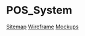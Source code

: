 # POS_System

[Sitemap](https://www.gloomaps.com/aHAoGXZgMW)
[Wireframe](https://drive.google.com/file/d/1o0t3OVc40WC87iOML7TlGBb4t7MIERac/view?usp=sharing)
[Mockups](https://www.figma.com/design/8Eza2P9SESyXyFdztHFSg3/Untitled?node-id=0-1&t=JG7Tp3wNFivsLQcE-1)

